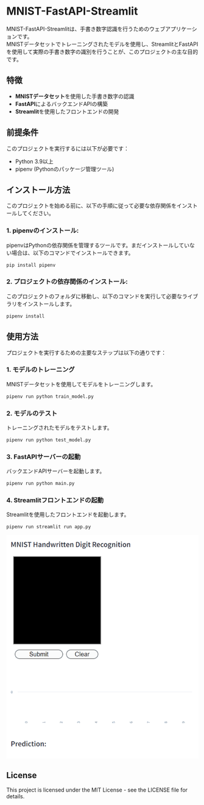 # MNIST-FastAPI-Streamlit

MNIST-FastAPI-Streamlitは、手書き数字認識を行うためのウェブアプリケーションです。  
MNISTデータセットでトレーニングされたモデルを使用し、StreamlitとFastAPIを使用して実際の手書き数字の識別を行うことが、このプロジェクトの主な目的です。

## 特徴
- **MNISTデータセット**を使用した手書き数字の認識
- **FastAPI**によるバックエンドAPIの構築
- **Streamlit**を使用したフロントエンドの開発

## 前提条件
このプロジェクトを実行するには以下が必要です：
- Python 3.9以上
- pipenv (Pythonのパッケージ管理ツール)

## インストール方法
このプロジェクトを始める前に、以下の手順に従って必要な依存関係をインストールしてください。

### 1. pipenvのインストール:  
pipenvはPythonの依存関係を管理するツールです。まだインストールしていない場合は、以下のコマンドでインストールできます。

```bash
pip install pipenv
```
### 2. プロジェクトの依存関係のインストール:  
このプロジェクトのフォルダに移動し、以下のコマンドを実行して必要なライブラリをインストールします。

```bash
pipenv install
```

## 使用方法
プロジェクトを実行するための主要なステップは以下の通りです：

### 1. モデルのトレーニング
MNISTデータセットを使用してモデルをトレーニングします。
```bash
pipenv run python train_model.py
```

### 2. モデルのテスト
トレーニングされたモデルをテストします。
```bash
pipenv run python test_model.py
```

### 3. FastAPIサーバーの起動
バックエンドAPIサーバーを起動します。
```bash
pipenv run python main.py
```

### 4. Streamlitフロントエンドの起動
Streamlitを使用したフロントエンドを起動します。
```bash
pipenv run streamlit run app.py
```
![Demo](./gif/demo.gif)

## License
This project is licensed under the MIT License - see the LICENSE file for details.